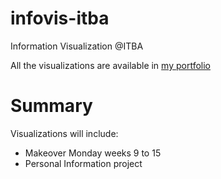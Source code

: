 # infovis-itba
Information Visualization @ITBA

All the visualizations are available in [my portfolio](https://obalfour.github.io/infovis-itba/index.html)

# Summary

Visualizations will include:

- Makeover Monday weeks 9 to 15
- Personal Information project